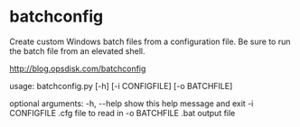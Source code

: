 # batchconfig
Create custom Windows batch files from a configuration file. Be sure to run the batch file from an elevated shell.

http://blog.opsdisk.com/batchconfig

usage: batchconfig.py [-h] [-i CONFIGFILE] [-o BATCHFILE]

optional arguments:
  -h, --help     show this help message and exit
  -i CONFIGFILE  .cfg file to read in
  -o BATCHFILE   .bat output file
  
  